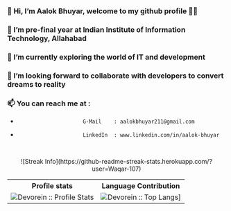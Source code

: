 ### 👋 Hi, I’m Aalok Bhuyar, welcome to my github profile 👨‍💻
### 👀 I’m pre-final year at Indian Institute of Information Technology, Allahabad
### 🌱 I’m currently exploring the world of IT and development
### 👯 I’m looking forward to collaborate with developers to convert dreams to reality 
### 📫 You can reach me at : 
-                          G-Mail    : aalokbhuyar211@gmail.com                     
-                          LinkedIn  : www.linkedin.com/in/aalok-bhuyar

<!-- ### 😃 I love to explore, learn and impliment new things and technologies.
 -->
<br />


<p align="center">
   <table>
      <tr>
       <th>Profile stats  </th>
       <th>Language Contribution</th>
     </tr>
      <tr>
       <td><img alt="Devorein :: Profile Stats" src="https://github-readme-stats.vercel.app/api?username=aalok-b&show_icons=true&theme=dark"> </td>
       <td><img alt="Devorein :: Top Langs]" src="https://github-readme-stats.vercel.app/api/top-langs/?username=aalok-b&langs_count=10&theme=tokyonight&layout=compact&hide=html"> </td>
     </tr>
    ![Streak Info](https://github-readme-streak-stats.herokuapp.com/?user=Waqar-107)
   </table>
</p>

